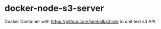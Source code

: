 # docker-node-s3-server

Docker Container with https://github.com/jamhall/s3rver to unit test s3 API.